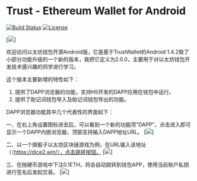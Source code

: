 # Trust - Ethereum Wallet for Android




[![Build Status](https://travis-ci.org/TrustWallet/trust-wallet-android.svg?branch=master)](https://travis-ci.org/TrustWallet/trust-wallet-android)
[![License](https://img.shields.io/badge/license-GPL3-green.svg?style=flat)](https://github.com/fastlane/fastlane/blob/master/LICENSE)

[<img src="https://raw.githubusercontent.com/xieyueshu/trust-wallet-android/master/resources/android_cover.png">]

欢迎访问以太坊钱包开源Android版，它是基于TrustWallet的Android 1.4.2做了小部分功能升级的一个新的版本，我把它定义为2.0.0，主要用于对以太坊钱包开发技术感兴趣的同学进行学习。

这个版本主要新增的特性如下：
1. 提供了DAPP浏览器的功能，支持H5开发的DAPP应用在钱包中运行。
2. 提供了助记词钱包导入及助记词钱包导出的功能。

DAPP浏览器功能其中几个代表性的界面如下：

一、在右上角设置图标进去后，可以看到一个新的功能项“DAPP”，点击进入即可显示一个DAPP内嵌浏览器，顶部支持输入DAPP地址URL。
[<img src="https://raw.githubusercontent.com/xieyueshu/trust-wallet-android/master/resources/dapp-001.png">]

二、以一个掷骰子以太坊区块链游戏为例，在URL输入该地址（（https://dice2.win/），点击跳转按钮。
[<img src="https://raw.githubusercontent.com/xieyueshu/trust-wallet-android/master/resources/dapp-002.png">]

三、在抛硬币游戏中下注0.1ETH，将会自动跳转到钱包APP，使用当前账户私钥进行签名后发起交易。
[<img src="https://raw.githubusercontent.com/xieyueshu/trust-wallet-android/master/resources/dapp-003.png">]





